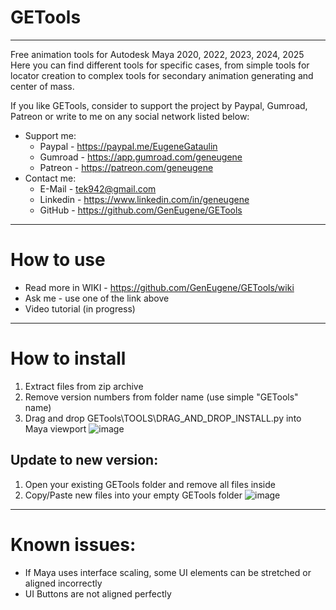 # GETools

***
Free animation tools for Autodesk Maya 2020, 2022, 2023, 2024, 2025
Here you can find different tools for specific cases, from simple tools for locator creation to complex tools for secondary animation generating and center of mass.

If you like GETools, consider to support the project by Paypal, Gumroad, Patreon or write to me on any social network listed below:
- Support me:
  - Paypal - https://paypal.me/EugeneGataulin
  - Gumroad - https://app.gumroad.com/geneugene
  - Patreon - https://patreon.com/geneugene
- Contact me:
  - E-Mail - tek942@gmail.com
  - Linkedin - https://www.linkedin.com/in/geneugene
  - GitHub - https://github.com/GenEugene/GETools

***
# How to use
- Read more in WIKI - https://github.com/GenEugene/GETools/wiki
- Ask me - use one of the link above
- Video tutorial (in progress)

***
# How to install
1. Extract files from zip archive
2. Remove version numbers from folder name (use simple "GETools" name)
3. Drag and drop GETools\TOOLS\DRAG_AND_DROP_INSTALL.py into Maya viewport
![image](https://github.com/user-attachments/assets/3bfd0765-0cee-420b-9717-4a19d4784592)

## Update to new version:
1. Open your existing GETools folder and remove all files inside
2. Copy/Paste new files into your empty GETools folder
![image](https://github.com/user-attachments/assets/58a908c0-2f99-4630-9ea4-ffe340a86be3)

***
# Known issues:
- If Maya uses interface scaling, some UI elements can be stretched or aligned incorrectly
- UI Buttons are not aligned perfectly

